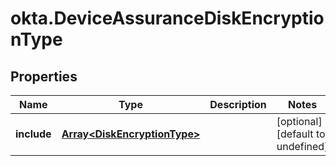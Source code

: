 # okta.DeviceAssuranceDiskEncryptionType

## Properties

Name | Type | Description | Notes
------------ | ------------- | ------------- | -------------
**include** | [**Array&lt;DiskEncryptionType&gt;**](DiskEncryptionType.md) |  | [optional] [default to undefined]

